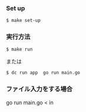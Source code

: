 ### Set up
```zsh
$ make set-up
```

### 実行方法
```bash
$ make run
```
または
```bash
$ dc run app  go run main.go
```

### ファイル入力をする場合
go run main.go < in
